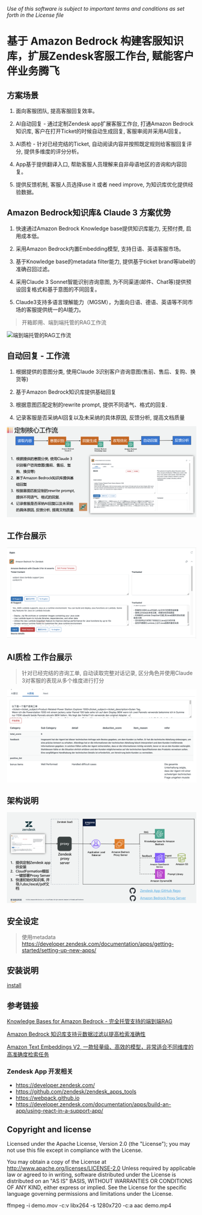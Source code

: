 *Use of this software is subject to important terms and conditions as set forth in the License file*

# 基于 Amazon Bedrock 构建客服知识库，扩展Zendesk客服工作台, 赋能客户伴业务腾飞

## 方案场景


1. 面向客服团队, 提高客服回复效率。

2. AI自动回复 - 通过定制Zendesk app扩展客服工作台, 打通Amazon Bedrock知识库, 客户在打开Ticket的时候自动生成回复, 客服审阅并采用AI回复。

3. AI质检 - 针对已经完结的Ticket, 自动阅读内容并按照既定规则给客服回复评分, 提供多维度的评分分析。

4. App基于提供翻译入口, 帮助客服人员理解来自非母语地区的咨询和内容回复。

5. 提供反馈机制, 客服人员选择use it 或者 need improve, 为知识库优化提供经验数据。


## Amazon Bedrock知识库& Claude 3 方案优势

1. 快速通过Amazon Bedrock Knowledge base提供知识库能力, 无预付费, 启用成本低。

2. 采用Amazon Bedrock内置Embedding模型, 支持日语、英语客服市场。

3. 基于Knowledge base的metadata filter能力, 提供基于ticket brand等label的准确召回过滤。

4. 采用Claude 3 Sonnet智能识别咨询意图, 为不同渠道(邮件、Chat等)提供预设回复格式和基于意图的不同回复。

5. Claude3支持多语言理解能力（MGSM），为面向日语、德语、英语等不同市场的客服提供统一的AI能力。


> 开箱即用、端到端托管的RAG工作流 

![端到端托管的RAG工作流](https://d1.awsstatic.com/xuefezha-steven/hbxin-jg-1.15b387969a1e1843beb49285af9c5324da4cff77.png)


## 自动回复 - 工作流

1. 根据提供的意图分类, 使用Claude 3识别客户咨询意图(售前、售后、复购、换货等)

2. 基于Amazon Bedrock知识库提供基础回复

3. 根据意图匹配定制的rewrite prompt, 提供不同语气、格式的回复.

4. 记录客服是否采纳AI回复以及未采纳的具体原因, 反馈分析, 提高文档质量

![工作流](image.png)

## 工作台展示

![app](./doc/app.png)

## AI质检 工作台展示

> 针对已经完结的咨询工单, 自动读取完整对话记录, 区分角色并使用Claude 3对客服的表现从多个维度进行打分

![alt text](image-2.png)

## 架构说明

![alt text](image-1.png)

## 安全设定 

> 使用metadata https://developer.zendesk.com/documentation/apps/getting-started/setting-up-new-apps/


## 安装说明

[install](./zendesk_install.md)

## 参考链接

[Knowledge Bases for Amazon Bedrock - 完全托管支持的端到端RAG](https://aws.amazon.com/cn/bedrock/knowledge-bases/)

[Amazon Bedrock 知识库支持元数据过滤以提高检索准确性](https://aws.amazon.com/cn/blogs/machine-learning/knowledge-bases-for-amazon-bedrock-now-supports-metadata-filtering-to-improve-retrieval-accuracy/)

[Amazon Text Embeddings V2, 一款轻量级、高效的模型，非常适合不同维度的高准确度检索任务](https://aws.amazon.com/cn/about-aws/whats-new/2024/04/amazon-titan-text-embeddings-v2-amazon-bedrock/)

### Zendesk App 开发相关

- https://developer.zendesk.com/
- https://github.com/zendesk/zendesk_apps_tools
- https://webpack.github.io
- https://developer.zendesk.com/documentation/apps/build-an-app/using-react-in-a-support-app/

## Copyright and license

Licensed under the Apache License, Version 2.0 (the "License"); you may not use this file except in compliance with the License.

You may obtain a copy of the License at
http://www.apache.org/licenses/LICENSE-2.0
Unless required by applicable law or agreed to in writing, software distributed under the License is distributed on an "AS IS" BASIS, WITHOUT WARRANTIES OR CONDITIONS OF ANY KIND, either express or implied. See the License for the specific language governing permissions and limitations under the License.

ffmpeg -i demo.mov -c:v libx264 -s 1280x720 -c:a aac demo.mp4